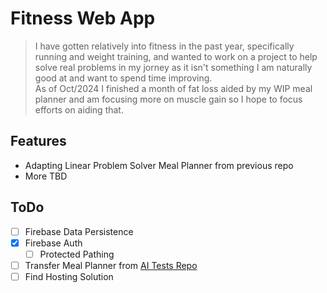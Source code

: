 # Fitness Web App
> I have gotten relatively into fitness in the past year, specifically running and weight training, and wanted to work on a project to help solve real problems in my jorney as it isn't something I am naturally good at and want to spend time improving. \
> As of Oct/2024 I finished a month of fat loss aided by my WIP meal planner and am focusing more on muscle gain so I hope to focus efforts on aiding that.

## Features
- Adapting Linear Problem Solver Meal Planner from previous repo
- More TBD

## ToDo
- [ ] Firebase Data Persistence
- [X] Firebase Auth
  - [ ] Protected Pathing
- [ ] Transfer Meal Planner from [AI Tests Repo](https://github.com/PhantomOffKanagawa/AI-Tests)
- [ ] Find Hosting Solution